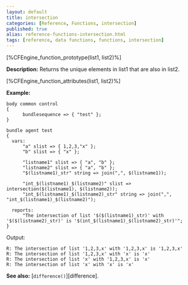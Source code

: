 ```yaml
---
layout: default
title: intersection
categories: [Reference, Functions, intersection]
published: true
alias: reference-functions-intersection.html
tags: [reference, data functions, functions, intersection]
---
```


[%CFEngine_function_prototype(list1, list2)%]

**Description:** Returns the unique elements in list1 that are also in list2.

[%CFEngine_function_attributes(list1, list2)%]

**Example:**

```cf3
body common control
{
      bundlesequence => { "test" };
}

bundle agent test
{
  vars:
      "a" slist => { 1,2,3,"x" };
      "b" slist => { "x" };

      "listname1" slist => { "a", "b" };
      "listname2" slist => { "a", "b" };
      "$(listname1)_str" string => join(",", $(listname1));

      "int_$(listname1)_$(listname2)" slist => intersection($(listname1), $(listname2));
      "int_$(listname1)_$(listname2)_str" string => join(",", "int_$(listname1)_$(listname2)");

  reports:
      "The intersection of list '$($(listname1)_str)' with '$($(listname2)_str)' is '$(int_$(listname1)_$(listname2)_str)'";
}
```

Output:

```
R: The intersection of list '1,2,3,x' with '1,2,3,x' is '1,2,3,x'
R: The intersection of list '1,2,3,x' with 'x' is 'x'
R: The intersection of list 'x' with '1,2,3,x' is 'x'
R: The intersection of list 'x' with 'x' is 'x'
```

**See also:** [`difference()`][difference].
